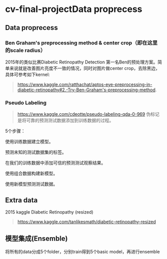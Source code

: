 # cv-final-projectData proprecess
## Data proprecess
### Ben Graham's preprocessing method & center crop（即在这里的scale radius）
2015年的类似比赛Diabetic Retinopathy Detection 第一名Ben的预处理方案。简单来说就是改善图片亮度不一致的情况，同时对图片做center crop，去除黑边，具体可参考如下kernel:
> https://www.kaggle.com/ratthachat/aptos-eye-preprocessing-in-diabetic-retinopathy#2.-Try-Ben-Graham's-preprocessing-method.
### Pseudo Labeling
> https://www.kaggle.com/cdeotte/pseudo-labeling-qda-0-969
> 伪标记是将可靠的预测测试数据添加到训练数据的过程。

5个步骤：

使用训练数据建立模型。

预测未知的测试数据集的标签。

在我们的训练数据中添加可信的预测测试观察结果。

使用组合数据构建新模型。

使用新模型预测测试数据。

## Extra data
2015 kaggle Diabetic Retinopathy (resized)
> https://www.kaggle.com/tanlikesmath/diabetic-retinopathy-resized
## 模型集成(Ensemble)
将所有的data分成5个folder，分别train得到5个basic model，再进行ensemble
